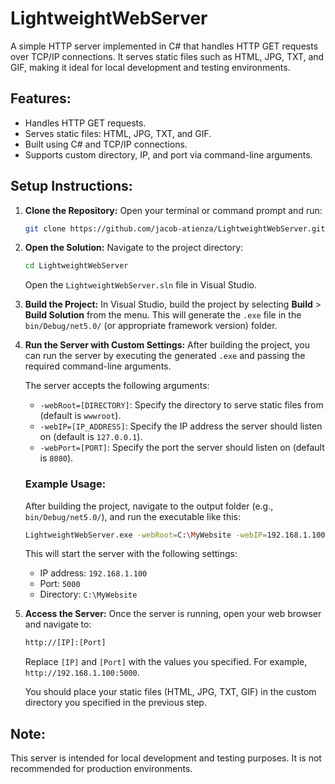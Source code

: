 # LightweightWebServer

A simple HTTP server implemented in C# that handles HTTP GET requests over TCP/IP connections. It serves static files such as HTML, JPG, TXT, and GIF, making it ideal for local development and testing environments.

## Features:
- Handles HTTP GET requests.
- Serves static files: HTML, JPG, TXT, and GIF.
- Built using C# and TCP/IP connections.
- Supports custom directory, IP, and port via command-line arguments.

## Setup Instructions:

1. **Clone the Repository:**
   Open your terminal or command prompt and run:
   ```bash
   git clone https://github.com/jacob-atienza/LightweightWebServer.git
   ```

2. **Open the Solution:**
   Navigate to the project directory:
   ```bash
   cd LightweightWebServer
   ```
   Open the `LightweightWebServer.sln` file in Visual Studio.

3. **Build the Project:**
   In Visual Studio, build the project by selecting **Build** > **Build Solution** from the menu. This will generate the `.exe` file in the `bin/Debug/net5.0/` (or appropriate framework version) folder.

4. **Run the Server with Custom Settings:**
   After building the project, you can run the server by executing the generated `.exe` and passing the required command-line arguments. 

   The server accepts the following arguments:

   - `-webRoot=[DIRECTORY]`: Specify the directory to serve static files from (default is `wwwroot`).
   - `-webIP=[IP_ADDRESS]`: Specify the IP address the server should listen on (default is `127.0.0.1`).
   - `-webPort=[PORT]`: Specify the port the server should listen on (default is `8080`).

   ### Example Usage:
   After building the project, navigate to the output folder (e.g., `bin/Debug/net5.0/`), and run the executable like this:

   ```bash
   LightweightWebServer.exe -webRoot=C:\MyWebsite -webIP=192.168.1.100 -webPort=5000
   ```

   This will start the server with the following settings:
   - IP address: `192.168.1.100`
   - Port: `5000`
   - Directory: `C:\MyWebsite`

5. **Access the Server:**
   Once the server is running, open your web browser and navigate to:
   ```bash
   http://[IP]:[Port]
   ```
   Replace `[IP]` and `[Port]` with the values you specified. For example, `http://192.168.1.100:5000`.

   You should place your static files (HTML, JPG, TXT, GIF) in the custom directory you specified in the previous step.

## Note:
This server is intended for local development and testing purposes. It is not recommended for production environments.
